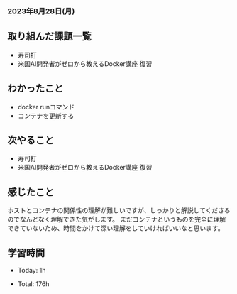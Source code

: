 ### 2023年8月28日(月)

## 取り組んだ課題一覧

- 寿司打
- 米国AI開発者がゼロから教えるDocker講座 復習


## わかったこと

- docker runコマンド
- コンテナを更新する

## 次やること

- 寿司打
- 米国AI開発者がゼロから教えるDocker講座 復習


## 感じたこと

ホストとコンテナの関係性の理解が難しいですが、しっかりと解説してくださるのでなんとなく理解できた気がします。
まだコンテナというものを完全に理解できていないため、時間をかけて深い理解をしていければいいなと思います。

## 学習時間

- Today: 1h

- Total: 176h


